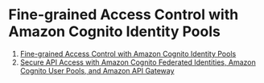 # Fine-grained Access Control with Amazon Cognito Identity Pools
1. [Fine-grained Access Control with Amazon Cognito Identity Pools](https://www.youtube.com/watch?v=tAUmz94O2Qo&t=356s)
2. [Secure API Access with Amazon Cognito Federated Identities, Amazon Cognito User Pools, and Amazon API Gateway](https://aws.amazon.com/blogs/compute/secure-api-access-with-amazon-cognito-federated-identities-amazon-cognito-user-pools-and-amazon-api-gateway/)
